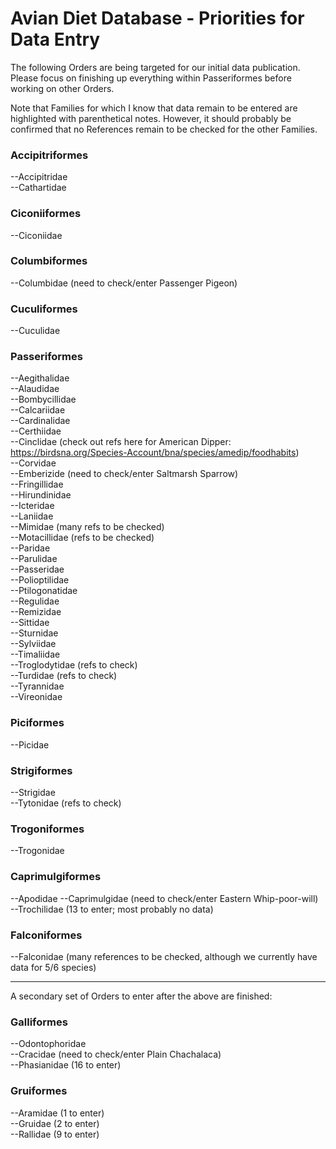 Avian Diet Database - Priorities for Data Entry
===============================================

The following Orders are being targeted for our initial data publication. Please focus on 
finishing up everything within Passeriformes before working on other Orders.

Note that Families for which I know that data remain to be entered are highlighted with parenthetical notes. However, it should probably be confirmed that no References remain to be checked for the other Families.

### Accipitriformes  
--Accipitridae   
--Cathartidae    

### Ciconiiformes  
--Ciconiidae  

### Columbiformes  
--Columbidae (need to check/enter Passenger Pigeon)  

### Cuculiformes  
--Cuculidae   

### Passeriformes  
--Aegithalidae  
--Alaudidae  
--Bombycillidae  
--Calcariidae  
--Cardinalidae  
--Certhiidae  
--Cinclidae (check out refs here for American Dipper: https://birdsna.org/Species-Account/bna/species/amedip/foodhabits)  
--Corvidae  
--Emberizide (need to check/enter Saltmarsh Sparrow)  
--Fringillidae  
--Hirundinidae  
--Icteridae  
--Laniidae  
--Mimidae (many refs to be checked)  
--Motacillidae (refs to be checked)  
--Paridae  
--Parulidae  
--Passeridae  
--Polioptilidae  
--Ptilogonatidae  
--Regulidae  
--Remizidae  
--Sittidae  
--Sturnidae  
--Sylviidae  
--Timaliidae  
--Troglodytidae (refs to check)  
--Turdidae (refs to check)  
--Tyrannidae  
--Vireonidae  

### Piciformes  
--Picidae  

### Strigiformes
--Strigidae    
--Tytonidae (refs to check)   

### Trogoniformes  
--Trogonidae  

### Caprimulgiformes
--Apodidae 
--Caprimulgidae (need to check/enter Eastern Whip-poor-will)   
--Trochilidae (13 to enter; most probably no data)   

### Falconiformes  
--Falconidae (many references to be checked, although we currently have data for 5/6 species)   

----------

A secondary set of Orders to enter after the above are finished:

### Galliformes  
--Odontophoridae  
--Cracidae (need to check/enter Plain Chachalaca)  
--Phasianidae (16 to enter)  

### Gruiformes  
--Aramidae (1 to enter)  
--Gruidae (2 to enter)  
--Rallidae (9 to enter)  

